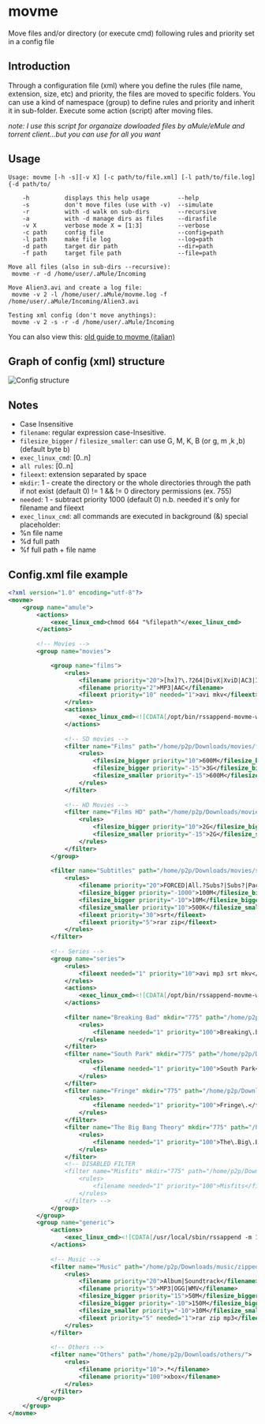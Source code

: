 # movme 
Move files and/or directory (or execute cmd) following rules and priority set in a config file

## Introduction
Through a configuration file (xml) where you define the rules (file name, extension, size, etc) and priority, the files are moved to specific folders.
You can use a kind of namespace (group) to define rules and priority and inherit it in sub-folder. Execute some action (script) after moving files.

*note: I use this script for organaize dowloaded files by aMule/eMule and torrent client...but you can use for all you want*

## Usage
```
Usage: movme [-h -s][-v X] [-c path/to/file.xml] [-l path/to/file.log] {-d path/to/

    -h          displays this help usage        --help
    -s          don't move files (use with -v)  --simulate
    -r          with -d walk on sub-dirs        --recursive
    -a          with -d manage dirs as files    --dirasfile
    -v X        verbose mode X = [1:3]          --verbose
    -c path     config file                     --config=path    
    -l path     make file log                   --log=path
    -d path     target dir path                 --dir=path
    -f path     target file path                --file=path           
    
Move all files (also in sub-dirs --recursive):
 movme -r -d /home/user/.aMule/Incoming

Move Alien3.avi and create a log file:
 movme -v 2 -l /home/user/.aMule/movme.log -f /home/user/.aMule/Incoming/Alien3.avi

Testing xml config (don't move anythings):
 movme -v 2 -s -r -d /home/user/.aMule/Incoming
```

You can also view this: [old guide to movme (italian)](http://muttley.eb2a.com/2010/movme-programma-per-smistare-file-e-cartelle/)

## Graph of config (xml) structure
![Config structure](http://s28.postimg.org/kujnscp99/movme.png "Config structure")

## Notes
+ Case Insensitive
+ `filename`: regular expression case-Insesitive. 
+ `filesize_bigger` / `filesize_smaller`: can use G, M, K, B (or g, m ,k ,b) (default byte b)
+ `exec_linux_cmd`: [0..n]
+ `all rules`: [0..n]
+ `fileext`: extension separated by space
+ `mkdir`: 1 - create the directory or the whole directories through the path if not exist (default 0)
 != 1 && != 0 directory permissions (ex. 755)      
+ `needed`: 1 - subtract priority 1000 (default 0) 
 n.b. needed it's only for filename and fileext
+ `exec_linux_cmd`: all commands are executed in background (&)
 special placeholder:
 + %n file name
 + %d full path
 + %f full path + file name


## Config.xml file example
```xml
<?xml version="1.0" encoding="utf-8"?>
<movme>
	<group name="amule">
		<actions>
			<exec_linux_cmd>chmod 664 "%filepath"</exec_linux_cmd>
		</actions>
		
		<!-- Movies -->
		<group name="movies">

			<group name="films">
				<rules>
					<filename priority="20">[hx]?\.?264|DivX|XviD|AC3|ITA|DVDRip|CD0?[2-4]</filename>
					<filename priority="2">MP3|AAC</filename>
					<fileext priority="10" needed="1">avi mkv</fileext>
				</rules>
				<actions>
					<exec_linux_cmd><![CDATA[/opt/bin/rssappend-movme-wrapper.sh "%filepath" "%filename" "%filtername" "%actioninherit" film]]></exec_linux_cmd>
				</actions>
				
				<!-- SD movies -->
				<filter name="Films" path="/home/p2p/Downloads/movies/films/">
					<rules>
						<filesize_bigger priority="10">600M</filesize_bigger>
						<filesize_bigger priority="-15">3G</filesize_bigger>
						<filesize_smaller priority="-15">600M</filesize_smaller>
					</rules>
				</filter>
				
				<!-- HD Movies -->
				<filter name="Films HD" path="/home/p2p/Downloads/movies/films hd/">
					<rules>
						<filesize_bigger priority="10">2G</filesize_bigger>
						<filesize_smaller priority="-15">2G</filesize_smaller>
					</rules>
				</filter>
			</group>
			
			<filter name="Subtitles" path="/home/p2p/Downloads/movies/subtitles/">
				<rules>
					<filename priority="20">FORCED|All.?Subs?|Subs?|Pack</filename>
					<filesize_bigger priority="-1000">100M</filesize_bigger>
					<filesize_bigger priority="-10">10M</filesize_bigger>
					<filesize_smaller priority="10">500K</filesize_smaller>
					<fileext priority="30">srt</fileext>
					<fileext priority="5">rar zip</fileext>
				</rules>
			</filter>
			
			<!-- Series -->
			<group name="series">
				<rules>
					<fileext needed="1" priority="10">avi mp3 srt mkv</fileext>
				</rules>
				<actions>
					<exec_linux_cmd><![CDATA[/opt/bin/rssappend-movme-wrapper.sh "%filepath" "%filename" "%filtername" "%actioninherit" serie]]></exec_linux_cmd>
				</actions>
				
				<filter name="Breaking Bad" mkdir="775" path="/home/p2p/Downloads/movies/series/tv/Breaking Bad/">
					<rules>
						<filename needed="1" priority="100">Breaking\.bad</filename>
					</rules>
				</filter>
				<filter name="South Park" mkdir="775" path="/home/p2p/Downloads/movies/series/cartoon/South Park/Stagione 14">
					<rules>
						<filename needed="1" priority="100">South Park</filename>
					</rules>
				</filter>
				<filter name="Fringe" mkdir="775" path="/home/p2p/Downloads/movies/series/tv/Fringe/">
					<rules>
						<filename needed="1" priority="100">Fringe\.</filename>
					</rules>
				</filter>
				<filter name="The Big Bang Theory" mkdir="775" path="/home/p2p/Downloads/movies/series/tv/The Big Bang Theory/">
					<rules>
						<filename needed="1" priority="100">The\.Big\.Bang\.Theory</filename>
					</rules>
				</filter>
				<!-- DISABLED FILTER
				<filter name="Misfits" mkdir="775" path="/home/p2p/Downloads/movies/series/tv/Misfits/">
					<rules>
						<filename needed="1" priority="100">Misfits</filename>
					</rules>
				</filter> -->
			</group>
		</group>
		<group name="generic">
			<actions>
				<exec_linux_cmd><![CDATA[/usr/local/sbin/rssappend -m 10 -t "%filename" -d "<h3>category: <strong>%filtername</strong></h3><br/><h5>moved: '%filedir'</h5>" -a "aMule" -c "p2p" -g "%filename" -k /var/www/feed/p2p-report.xml]]></exec_linux_cmd>
			</actions>
			
			<!-- Music -->
			<filter name="Music" path="/home/p2p/Downloads/music/zipped/">
				<rules>
					<filename priority="20">Album|Soundtrack</filename>
					<filename priority="5">MP3|OGG|WMV</filename>
					<filesize_bigger priority="15">50M</filesize_bigger>
					<filesize_bigger priority="-10">150M</filesize_bigger>
					<filesize_smaller priority="-10">10M</filesize_smaller>
					<fileext priority="5" needed="1">rar zip mp3</fileext>
				</rules>
			</filter>
			
			<!-- Others -->
			<filter name="Others" path="/home/p2p/Downloads/others/">
				<rules>
					<filename priority="10">.*</filename>
					<filename priority="100">xbox</filename>
				</rules>
			</filter>
		</group>
	</group>
</movme>
```